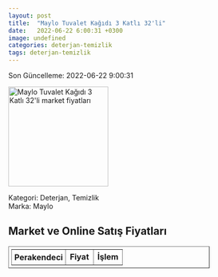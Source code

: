 ```yaml
---
layout: post
title:  "Maylo Tuvalet Kağıdı 3 Katlı 32'li"
date:   2022-06-22 6:00:31 +0300
image: undefined
categories: deterjan-temizlik
tags: deterjan-temizlik
---
```


Son Güncelleme: 2022-06-22 9:00:31

<img src="undefined" width="200" alt="Maylo Tuvalet Kağıdı 3 Katlı 32'li market fiyatları" />

Kategori: Deterjan, Temizlik
<br />
Marka: Maylo

<h2>Market ve Online Satış Fiyatları</h2>

<table border="1" style="padding: 5px;width:80%;">
  <tr>
    <td style="padding: 5px;"><strong>Perakendeci</strong></td>
    <td><strong>Fiyat</strong></td>
    <td><strong>İşlem</strong></td>
  </tr>
  
</table>
